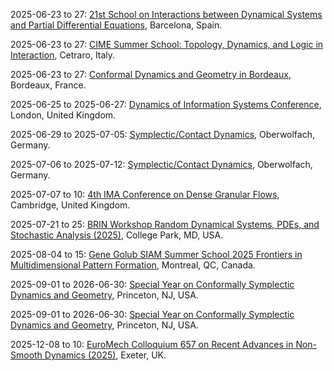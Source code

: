 2025-06-23 to 27: [21st School on Interactions between Dynamical Systems and Partial Differential Equations](https://www.crm.cat/jisd2025/ "The school explores interactions between dynamical systems and PDEs, with applications in physics. Topics include nonlinear dynamics, wave equations, and chaos in fluid systems. Lectures cover mathematical techniques for modeling complex systems, emphasizing applications in hydrodynamics, plasma physics, and pattern formation."), Barcelona, Spain.

2025-06-23 to 27: [CIME Summer School: Topology, Dynamics, and Logic in Interaction](https://www.cimec.unitn.it/2740/cime-schools-2025 "The summer school explores interactions between topology, dynamics, and logic, with applications in physics. Topics include dynamical systems, topological invariants, and computability. Discussions cover applications in quantum chaos and statistical mechanics, emphasizing interdisciplinary mathematical approaches."), Cetraro, Italy.

2025-06-23 to 27: [Conformal Dynamics and Geometry in Bordeaux](https://www.math.u-bordeaux.fr/~pthieull/ANR2025/ "The conference explores conformal dynamics and geometry, focusing on applications in physics. Topics include fractal geometry, conformal mappings, and dynamical systems. Discussions cover connections to quantum chaos and statistical mechanics, emphasizing mathematical structures."), Bordeaux, France.

2025-06-25 to 2025-06-27: [Dynamics of Information Systems Conference](https://www.onlinestore.mdx.ac.uk/conferences-and-events/faculty-of-science-and-technology/conference-science-technology/dis2025 "The conference explores dynamics of information systems, with applications in physics. Topics include network dynamics, information flow, and complex systems. Discussions cover modeling data propagation in scientific experiments, emphasizing applications in high-energy physics and cosmology."), London, United Kingdom.

2025-06-29 to 2025-07-05: [Symplectic/Contact Dynamics](https://www.mfo.de/occasion/2527/www_view "The workshop explores symplectic and contact dynamics, focusing on Hamiltonian systems and contact manifolds. Topics include periodic orbits, Legendrian knots, and Floer homology. Discussions cover applications in quantum mechanics and celestial mechanics, advancing symplectic geometric techniques."), Oberwolfach, Germany.

2025-07-06 to 2025-07-12: [Symplectic/Contact Dynamics](https://www.mfo.de/occasion/2528/www_view "This workshop investigates symplectic and contact dynamics, emphasizing Reeb flows and symplectic invariants. Topics include contact homology, Lagrangian submanifolds, and dynamical systems. Discussions explore connections to string theory and quantum field theory, enhancing symplectic topology insights."), Oberwolfach, Germany.

2025-07-07 to 10: [4th IMA Conference on Dense Granular Flows](https://ima.org.uk/24074/4th-ima-conference-on-dense-granular-flows/ "The conference explores dense granular flows, focusing on mathematical modeling and applications. Topics include granular dynamics, rheology, and instabilities. Discussions cover applications in geophysics, industrial processes, and planetary science, emphasizing computational and analytical techniques for complex systems."), Cambridge, United Kingdom.

2025-07-21 to 25: [BRIN Workshop Random Dynamical Systems, PDEs, and Stochastic Analysis (2025)](https://brinmrc.umd.edu/programs/workshops/summer25/summer25-workshop-random.html "This workshop explores random dynamical systems, covering stochastic PDEs, random attractors, and stochastic analysis. Topics include applications in fluid dynamics, climate modeling, and biology, emphasizing probabilistic methods for modeling and analyzing random dynamical systems."), College Park, MD, USA.

2025-08-04 to 15: [Gene Golub SIAM Summer School 2025 Frontiers in Multidimensional Pattern Formation](https://www.siam.org/programs-initiatives/programs/gene-golub-siam-summer-school/ "Explores mathematical modeling of multidimensional pattern formation, covering nonlinear dynamics, partial differential equations, and computational methods. Topics include pattern stability, bifurcations, and applications in physics, biology, and materials science, emphasizing recent advances in theoretical and numerical approaches for complex systems."), Montreal, QC, Canada.

2025-09-01 to 2026-06-30: [Special Year on Conformally Symplectic Dynamics and Geometry](https://www.ias.edu/math/csdg "The program investigates conformally symplectic dynamics and geometry, with applications in physics. Topics include Lagrangian submanifolds, symplectic cohomology, and dynamical systems. Discussions explore implications for quantum field theory and cosmology."), Princeton, NJ, USA.

2025-09-01 to 2026-06-30: [Special Year on Conformally Symplectic Dynamics and Geometry](https://www.ias.edu/math/special-year-conformally-symplectic-dynamics-and-geometry "The special year explores conformally symplectic dynamics and geometry, focusing on physical applications. Topics include symplectic integrators, contact dynamics, and Floer homology. Discussions cover connections to string theory and quantum mechanics, emphasizing geometric structures."), Princeton, NJ, USA.

2025-12-08 to 10: [EuroMech Colloquium 657 on Recent Advances in Non-Smooth Dynamics (2025)](https://657.euromech.org/ "Focuses on non-smooth dynamics in mechanical systems. Topics include computational methods, impact dynamics, and applications in robotics and engineering."), Exeter, UK.

